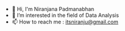 - 👋 Hi, I'm Niranjana Padmanabhan
- 👀 I’m interested in the field of Data Analysis
- 📫 How to reach me : itsniranju@gmail.com

<!---
NiranjanaPadma/NiranjanaPadma is a ✨ special ✨ repository because its `README.md` (this file) appears on your GitHub profile.
You can click the Preview link to take a look at your changes.
--->
